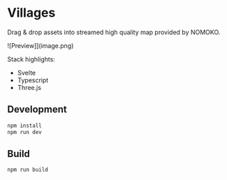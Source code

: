 # Villages

Drag & drop assets into streamed high quality map provided by NOMOKO.

![Preview]](image.png)


Stack highlights:

- Svelte
- Typescript
- Three.js

## Development

```bash
npm install
npm run dev
```

## Build

```bash
npm run build
```